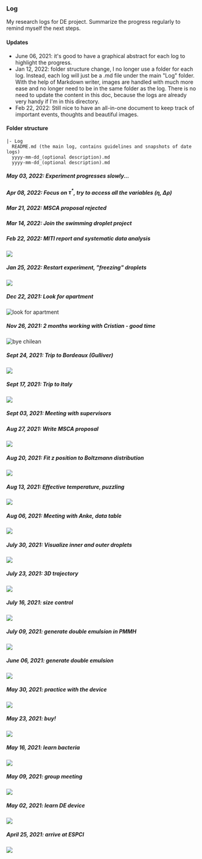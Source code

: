 ### Log
My research logs for DE project.
Summarize the progress regularly to remind myself the next steps.

#### Updates

- June 06, 2021: it's good to have a graphical abstract for each log to highlight the progress.
- Jan 12, 2022: folder structure change, I no longer use a folder for each log. Instead, each log will just be a .md file under the main "Log" folder. With the help of Markdown writer, images are handled with much more ease and no longer need to be in the same folder as the log. There is no need to update the content in this doc, because the logs are already very handy if I'm in this directory.
- Feb 22, 2022: Still nice to have an all-in-one document to keep track of important events, thoughts and beautiful images.
#### Folder structure
```
|- Log
  README.md (the main log, contains guidelines and snapshots of date logs)
  yyyy-mm-dd_(optional description).md
  yyyy-mm-dd_(optional description).md
```
##### May 03, 2022: Experiment progresses slowly...

##### Apr 08, 2022: Focus on $\tau^*$, try to access all the variables ($\eta$, $\Delta\rho$)

##### Mar 21, 2022: MSCA proposal rejected

##### Mar 14, 2022: Join the swimming droplet project

##### Feb 22, 2022: MITI report and systematic data analysis
![](../images/2022/02/rinf-scales-linearly.png)
##### Jan 25, 2022: Restart experiment, "freezing" droplets
![](../images/2022/01/small-droplet-freeze-with-piv.png)
##### Dec 22, 2021: Look for apartment
![look for apartment](../images/2022/02/look-for-apartment.png)

##### Nov 26, 2021: 2 months working with Cristian - good time
![bye chilean](../images/2022/02/bye-chilean.png)
##### Sept 24, 2021: Trip to Bordeaux (Gulliver)
![](../images/bordeaux.jpg)
##### Sept 17, 2021: Trip to Italy
![](../images/Taormina-beach.jpg)
##### Sept 03, 2021: Meeting with supervisors
##### Aug 27, 2021: Write MSCA proposal
![](../images/MSCA-logo.png)

##### Aug 20, 2021: Fit *z* position to Boltzmann distribution
![](../images/z-pdf.png)

##### Aug 13, 2021: Effective temperature, puzzling
![](../images/rtp.png)

##### Aug 06, 2021: Meeting with Anke, data table
![](../images/table.png)

##### July 30, 2021: Visualize inner and outer droplets
![](../images/outer-ref-demo.gif)

##### July 23, 2021: 3D trajectory
![](../images/3d-traj.jpg)

##### July 16, 2021: size control
![](../images/vary-middle.png)

##### July 09, 2021: generate double emulsion in PMMH
![](../images/double_emulsion_generation.jpg)

##### June 06, 2021: generate double emulsion
![](../images/double-emulsion.jpg)

##### May 30, 2021: practice with the device
![](../images/05302021.jpg)

##### May 23, 2021: buy!
![](../images/05232021.jpg)

##### May 16, 2021: learn bacteria
![](../images/05162021.jpg)

##### May 09, 2021: group meeting
![](../images/05092021.jpg)

##### May 02, 2021: learn DE device
![](../images/05022021.jpg)

##### April 25, 2021: arrive at ESPCI
![](../images/04252021.jpg)
